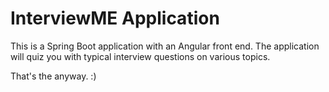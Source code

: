 # InterviewME Application

This is a Spring Boot application with an Angular front end.  The application will quiz you with typical interview questions on various topics.

That's the anyway.  :)

